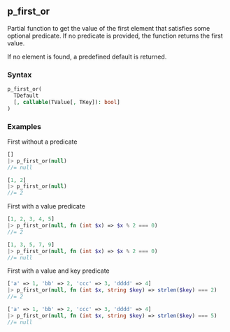 [//]: # (This file is autogenerated)

## p_first_or

Partial function to get the value of the first element that satisfies some optional predicate.
If no predicate is provided, the function returns the first value.

If no element is found, a predefined default is returned.

### Syntax
```php
p_first_or(
  TDefault
  [, callable(TValue[, TKey]): bool]
)
```

### Examples
First without a predicate
```php
[]
|> p_first_or(null)
//= null
```
```php
[1, 2]
|> p_first_or(null)
//= 2
```
First with a value predicate
```php
[1, 2, 3, 4, 5]
|> p_first_or(null, fn (int $x) => $x % 2 === 0)
//= 2
```
```php
[1, 3, 5, 7, 9]
|> p_first_or(null, fn (int $x) => $x % 2 === 0)
//= null
```
First with a value and key predicate
```php
['a' => 1, 'bb' => 2, 'ccc' => 3, 'dddd' => 4]
|> p_first_or(null, fn (int $x, string $key) => strlen($key) === 2)
//= 2
```
```php
['a' => 1, 'bb' => 2, 'ccc' => 3, 'dddd' => 4]
|> p_first_or(null, fn (int $x, string $key) => strlen($key) === 5)
//= null
```
